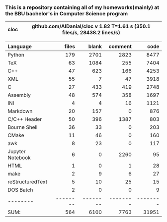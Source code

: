 ### This is a repository containing all of my homeworks(mainly) at the BBU bachelor's in Computer Science program


cloc|github.com/AlDanial/cloc v 1.82  T=1.61 s (350.1 files/s, 28438.2 lines/s)
--- | ---

Language|files|blank|comment|code
:-------|-------:|-------:|-------:|-------:
Python|179|2701|2823|8477
TeX|63|1084|255|7404
C++|47|623|166|4253
XML|55|7|47|3918
C|27|433|419|2748
Assembly|48|574|358|1697
INI|4|4|16|1121
Markdown|20|157|0|876
C/C++ Header|50|396|1387|803
Bourne Shell|36|33|0|203
CMake|11|46|0|160
awk|8|23|0|117
Jupyter Notebook|6|0|2260|95
HTML|1|0|1|28
make|2|9|6|27
reStructuredText|5|10|25|15
DOS Batch|2|0|0|9
--------|--------|--------|--------|--------
SUM:|564|6100|7763|31951

